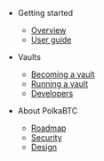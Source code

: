 <!-- docs/_sidebar.md -->

* Getting started

  * [Overview](overview.md)
  * [User guide](guide.md)

* Vaults

  * [Becoming a vault](vault/overview.md)
  * [Running a vault](vault/running.md)
  * [Developers](vault/dev.md)

* About PolkaBTC

  * [Roadmap](about/roadmap.md)
  * [Security](about/security.md)
  * [Design](about/design.md)
